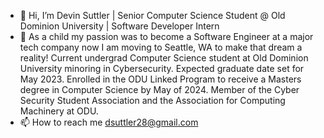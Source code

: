 - 👋 Hi, I’m Devin Suttler | Senior Computer Science Student @ Old Dominion University | Software Developer Intern
- 👀 As a child my passion was to become a Software Engineer at a major tech company now I am moving to Seattle, WA to make that dream a reality! Current undergrad Computer Science student at Old Dominion University minoring in Cybersecurity. Expected graduate date set for May 2023. Enrolled in the ODU Linked Program to receive a Masters degree in Computer Science by May of 2024. Member of the Cyber Security Student Association and the Association for Computing Machinery at ODU.
- 📫 How to reach me dsuttler28@gmail.com

<!---
dsuttler/dsuttler is a ✨ special ✨ repository because its `README.md` (this file) appears on your GitHub profile.
You can click the Preview link to take a look at your changes.
--->
